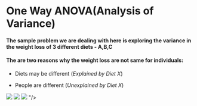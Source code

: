 # One Way ANOVA(Analysis of Variance)

#### The sample problem we are dealing with here is exploring the variance in the weight loss of 3 different diets - A,B,C
#### The are two reasons why the weight loss are not same for individuals:
* Diets may be different (*Explained by Diet X*)

* People are different (*Unexplained by Diet X*)

<img src="https://render.githubusercontent.com/render/math?math=1.\hspace{10mm} SS_{total}= \sum_{all}(Individual-Overall\overline {Y})^2"/>
<img src="https://render.githubusercontent.com/render/math?math=2.\hspace{10mm} S_{total}^2 = \frac{SS_{total}}{n-1}"/>
<img src="https://render.githubusercontent.com/render/math?math=3.\hspace{10mm} SS_{total} = SS_{explained} %2B SS_{unexplained}"/>
"/>
